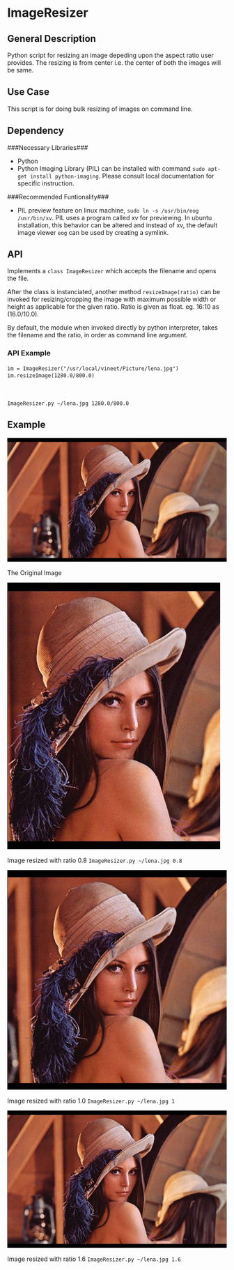 ImageResizer
============

General Description
-------------------

Python script for resizing an image depeding upon the aspect ratio user provides. The resizing is from center i.e. the center of both the images will be same.

Use Case
--------

This script is for doing bulk resizing of images on command line.

Dependency
----------

###Necessary Libraries###
* Python
* Python Imaging Library (PIL)
	can be installed with command `sudo apt-get install python-imaging`. Please consult local documentation for specific instruction.

###Recommended Funtionality###
* PIL preview feature
	on linux machine, `sudo ln -s /usr/bin/eog /usr/bin/xv`. PIL uses a program called xv for previewing. In ubuntu installation, this behavior can be altered and instead of xv, the default image viewer `eog` can be used by creating a symlink.

API
---
	
Implements a `class ImageResizer` which accepts the filename and opens the file.

After the class is instanciated, another method `resizeImage(ratio)` can be invoked for resizing/cropping the image with maximum possible width or height as applicable for the given ratio. Ratio is given as float. eg. 16:10 as (16.0/10.0).

By default, the module when invoked directly by python interpreter, takes the filename and the ratio, in order as command line argument.
### API Example ###

    im = ImageResizer("/usr/local/vineet/Picture/lena.jpg")
    im.resizeImage(1280.0/800.0)



    ImageResizer.py ~/lena.jpg 1280.0/800.0
Example
-------

![Original Image](/example/lena.jpg)

The Original Image

![Resized image with ratio 0.8](/example/0.8/lena-489x612.jpg)

Image resized with ratio 0.8 `ImageResizer.py ~/lena.jpg 0.8`

![Resized image with ratio 1.0](/example/1/lena-612x612.jpg)

Image resized with ratio 1.0 `ImageResizer.py ~/lena.jpg 1`

![Resized image with ratio 1.6](/example/1.6/lena-979x612.jpg)

Image resized with ratio 1.6 `ImageResizer.py ~/lena.jpg 1.6`

